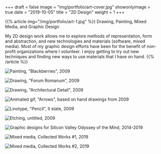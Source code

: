 +++
draft = false
image = "img/portfolio/art-cover.jpg"
showonlyimage = true
date = "2019-10-05"
title = "2D Design"
weight = 1
+++

{{% article img="/img/portfolio/art-1.jpg" %}}
Drawing, Painting, Mixed Media, and Graphic Design

My 2D design work allows me to explore methods of representation, form and abstraction, and new technologies and materials (software, mixed media).  Most of my graphic design efforts have been for the benefit of non-profit organizations where I volunteer.  I enjoy getting to try out new techniques and finding new ways to use materials that I have on hand.
{{% /article %}}

![Painting, "Blackberries", 2009](/img/portfolio/art-4.jpg)

![Drawing, "Forum Romanum", 2009](/img/portfolio/art-2.jpg)

![Drawing, "Architectural Detail", 2009](/img/portfolio/art-3.jpg)

![Animated gif, "Arrows", based on hand drawings from 2009](/img/portfolio/art-5.jpg)

![Linotype, "Pencil", II state, 2009](/img/portfolio/art-6.jpg)

![Etching, untitled, 2009](/img/portfolio/art-7.jpg)

![Graphic designs for Silicon Valley Odyssey of the Mind, 2014-2019](/img/portfolio/art-8.jpg)

![Mixed media, Collected Works #1, 2019](/img/portfolio/art-9.jpg)

![Mixed media, Collected Works #2, 2019](/img/portfolio/art-10.jpg)
